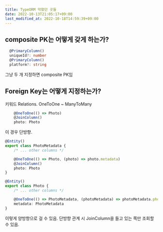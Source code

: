 ```yaml
---
title: TypeORM 막혔던 곳들
date: 2022-10-13T21:05:17+09:00
last_modified_at: 2022-10-18T14:59:39+09:00
---
```

## composite PK는 어떻게 갖게 하는가?

```ts
  @PrimaryColumn()
  uniqueId?: number
  @PrimaryColumn()
  platform?: string
```

그냥 두 개 지정하면 composite PK임

## Foreign Key는 어떻게 지정하는가?

키워드 Relations. OneToOne ~ ManyToMany

```ts
    @OneToOne(() => Photo)
    @JoinColumn()
    photo: Photo
```

이 경우 단방향.

```ts
@Entity()
export class PhotoMetadata {
    /* ... other columns */

    @OneToOne(() => Photo, (photo) => photo.metadata)
    @JoinColumn()
    photo: Photo
}

@Entity()
export class Photo {
    /* ... other columns */

    @OneToOne(() => PhotoMetadata, (photoMetadata) => photoMetadata.photo)
    metadata: PhotoMetadata
}
```

이렇게 양방향으로 걸 수 있음. 단방향 관계 시 JoinColumn을 들고 있는 쪽만 조회할 수 있음.

